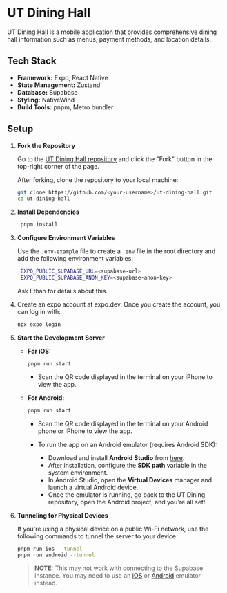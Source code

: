 # UT Dining Hall

UT Dining Hall is a mobile application that provides comprehensive dining hall information such as menus, payment methods, and location details.

## Tech Stack

- **Framework:** Expo, React Native
- **State Management:** Zustand
- **Database:** Supabase
- **Styling:** NativeWind
- **Build Tools:** pnpm, Metro bundler

## Setup

1. **Fork the Repository**

   Go to the [UT Dining Hall repository](https://github.com/EthanL06/ut-dining-hall.git) and click the "Fork" button in the top-right corner of the page.

   After forking, clone the repository to your local machine:

   ```sh
   git clone https://github.com/<your-username>/ut-dining-hall.git
   cd ut-dining-hall
   ```

2. **Install Dependencies**

   ```sh
    pnpm install
   ```
3. **Configure Environment Variables**

   Use the `.env-example` file to create a `.env` file in the root directory and add the following environment variables:

   ```sh
    EXPO_PUBLIC_SUPABASE_URL=<supabase-url>
    EXPO_PUBLIC_SUPABASE_ANON_KEY=<supabase-anon-key>
   ```

   Ask Ethan for details about this.

4. Create an expo account at expo.dev. Once you create the account, you can log in with:

   ```sh
   npx expo login
   ```


5. **Start the Development Server**

   - **For iOS:**

     ```sh
     pnpm run start
     ```

     - Scan the QR code displayed in the terminal on your iPhone to view the app.

   - **For Android:**

     ```sh
     pnpm run start
     ```

     - Scan the QR code displayed in the terminal on your Android phone or IPhone to view the app.

     - To run the app on an Android emulator (requires Android SDK):
       - Download and install **Android Studio** from [here](https://developer.android.com/studio).
       - After installation, configure the **SDK path** variable in the system environment.
       - In Android Studio, open the **Virtual Devices** manager and launch a virtual Android device.
       - Once the emulator is running, go back to the UT Dining repository, open the Android project, and you're all set!


6. **Tunneling for Physical Devices**

   If you're using a physical device on a public Wi-Fi network, use the following commands to tunnel the server to your device:

   ```sh
   pnpm run ios --tunnel
   pnpm run android --tunnel
   ```

   > **NOTE:** This may not work with connecting to the Supabase instance. You may need to use an [iOS](https://docs.expo.dev/workflow/ios-simulator/) or [Android](https://docs.expo.dev/workflow/android-studio-emulator/) emulator instead.

